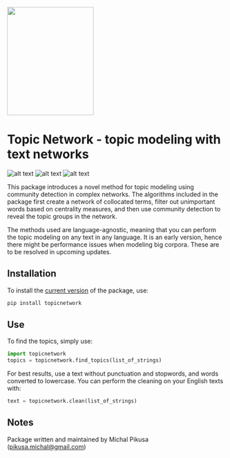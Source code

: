 <img src="https://openclipart.org/image/2400px/svg_to_png/100801/nettikett.png" width=200 height=250></img>
# Topic Network - topic modeling with text networks
![alt text](https://img.shields.io/pypi/pyversions/topicnetwork.svg) ![alt text](https://img.shields.io/pypi/l/topicnetwork.svg) ![alt text](https://img.shields.io/pypi/v/topicnetwork.svg)

This package introduces a novel method for topic modeling using community detection in complex networks. The algorithms included in the package first create a network of collocated terms, filter out unimportant words based on centrality measures, and then use community detection to reveal the topic groups in the network. 

The methods used are language-agnostic, meaning that you can perform the topic modeling on any text in any language. It is an early version, hence there might be performance issues when modeling big corpora. These are to be resolved in upcoming updates.

## Installation

To install the [current version](https://pypi.org/project/topicnetwork/) of the package, use:

```python
pip install topicnetwork
```

## Use

To find the topics, simply use:

```python
import topicnetwork
topics = topicnetwork.find_topics(list_of_strings)
```

For best results, use a text without punctuation and stopwords, and words converted to lowercase. You can perform the cleaning on your English texts with:

```python
text = topicnetwork.clean(list_of_strings)
```

## Notes
Package written and maintained by Michal Pikusa (pikusa.michal@gmail.com)
